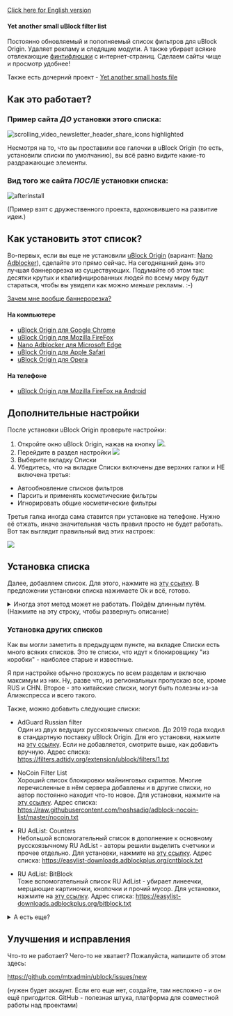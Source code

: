 [Click here for English version](README_en.md)

<!-- [Добавить подписку](abp:subscribe?location=https%3A//raw.githubusercontent.com/mtxadmin/ublock/master/it) -->

<!-- Click the following: [Add Web Annoyances Ultralist to Custom uBlock Origin Filters](https://subscribe.adblockplus.org/?location=https://raw.githubusercontent.com/yourduskquibbles/webannoyances/master/ultralist.txt&title=Web%20Annoyances%20Ultralist).  -->

<!-- [Добавить подписку](ubo://subscribe?location=https%3A//raw.githubusercontent.com/mtxadmin/ublock/master/it) -->

<!-- https://github.com/github/markup/issues/933 -->

#### Yet another small uBlock filter list

Постоянно обновляемый и пополняемый список фильтров для uBlock Origin. Удаляет рекламу и следящие модули. А также убирает всякие отвлекающие [финтифлюшки](docs/policy_ru.md) с интернет-страниц. Сделаем сайты чище и просмотр удобнее!

Также есть дочерний проект - [Yet another small hosts file](docs/hosts_file_ru.md) 

## Как это работает?

### Пример сайта *ДО* установки этого списка:

![scrolling_video_newsletter_header_share_icons highlighted](https://user-images.githubusercontent.com/22258847/51348578-16f08980-1a71-11e9-80b8-0f2ad5379bcd.png)

Несмотря на то, что вы проставили все галочки в uBlock Origin (то есть, установили списки по умолчанию), вы всё равно видите какие-то раздражающие элементы. 


### Вид того же сайта *ПОСЛЕ* установки списка:

![afterinstall](https://user-images.githubusercontent.com/22258847/51348138-e8be7a00-1a6f-11e9-9b0c-5fac61a83f8f.png)


(Пример взят с дружественного проекта, вдохновившего на развитие идеи.)


## Как установить этот список?

Во-первых, если вы еще не установили [uBlock Origin](https://github.com/gorhill/uBlock) (вариант: [Nano Adblocker](https://github.com/NanoAdblocker/NanoCore)), сделайте это прямо сейчас. На сегодняшний день это лучшая баннерорезка из существующих. Подумайте об этом так: десятки крутых и квалифицированных людей по всему миру будут стараться, чтобы вы увидели как можно *меньше* рекламы. :-)

[Зачем мне вообще баннерорезка?](docs/page_example_ru.md)


#### На компьютере
- [uBlock Origin для Google Chrome](https://chrome.google.com/webstore/detail/ublock-origin/cjpalhdlnbpafiamejdnhcphjbkeiagm)
- [uBlock Origin для Mozilla FireFox](https://addons.mozilla.org/en-US/firefox/addon/ublock-origin/)
- [Nano Adblocker для Microsoft Edge](https://www.microsoft.com/en-us/p/nano-adblocker/9nsxdx2tdb3v/)
- [uBlock Origin для Apple Safari](https://github.com/el1t/uBlock-Safari#installation)
- [uBlock Origin для Opera](https://addons.opera.com/extensions/details/ublock/)

#### На телефоне
- [uBlock Origin для Mozilla FireFox на Android](https://addons.mozilla.org/EN-US/android/addon/ublock-origin/) 


## Дополнительные настройки

После установки uBlock Origin проверьте настройки:

1. Откройте окно uBlock Origin, нажав на кнопку ![](https://user-images.githubusercontent.com/22258847/39936895-7ca7a8fc-553d-11e8-9496-45a96b623614.png).
2. Перейдите в раздел настройки ![](https://user-images.githubusercontent.com/22258847/39938114-5dc5cf00-5541-11e8-996d-5d583611f76f.png)
3. Выберите вкладку Списки 
4. Убедитесь, что на вкладке Списки включены две верхних галки и НЕ включена третья:
- Автообновление списков фильтров
- Парсить и применять косметические фильтры
- Игнорировать общие косметические фильтры

Третья галка иногда сама ставится при установке на телефоне. Нужно её отжать, иначе значительная часть правил просто не будет работать. Вот так выглядит правильный вид этих настроек:

![](https://raw.githubusercontent.com/mtxadmin/ublock/master/docs/images/ublock_settings_general_ru.png)


## Установка списка

Далее, добавляем список. Для этого, нажмите на [эту ссылку](https://subscribe.adblockplus.org/?location=https://raw.githubusercontent.com/mtxadmin/ublock/master/it). В предложении установки списка нажимаете Ok и всё, готово.

<details>
    <summary>
        Иногда этот метод может не работать. Пойдём длинным путём. (Нажмите на эту строку, чтобы развернуть описание)
    </summary>
    
1. Откройте окно uBlock Origin, нажав на кнопку ![](https://user-images.githubusercontent.com/22258847/39936895-7ca7a8fc-553d-11e8-9496-45a96b623614.png).
2. Перейдите в раздел настройки ![](https://user-images.githubusercontent.com/22258847/39938114-5dc5cf00-5541-11e8-996d-5d583611f76f.png)
3. Выберите вкладку Списки 

![](https://user-images.githubusercontent.com/22258847/39937403-1da7b8b8-553f-11e8-865a-73a3f2fa4bb8.PNG). 

4. Пролистайте в самый низ и добавьте следующий адрес:

> ```
``https://raw.githubusercontent.com/mtxadmin/ublock/master/it``
> ```
5. Нажмите на появившейся кнопке "Применить" 

Я заметил, что иногда список не добавляется с первой попытки. Да, бывает, честно говоря, не знаю, с чем это связано. Попробуйте еще раз. Как вариант, можно добавить 0 в конце:
> ```

``https://raw.githubusercontent.com/mtxadmin/ublock/master/it0``

> ```


После успешной установки вы увидите надпись "Yet another small uBlock filter list". Значит, у вас получилось.

Автор [дружественного проекта](https://github.com/yourduskquibbles/webannoyances/) сделал небольшую демонстрацию добавления списка. Примерно вот так выглядит процесс (c поправкой на адрес списка, конечно):

![](https://user-images.githubusercontent.com/22258847/39935902-25add6be-553a-11e8-82b0-badc73f44ed3.gif)
</details>

### Установка других списков

Как вы могли заметить в предыдущем пункте, на вкладке Списки есть много всяких списков. Это те списки, что идут к блокировщику "из коробки" - наиболее старые и известные.

Я при настройке обычно прохожусь по всем разделам и включаю максимум из них. Ну, разве что, из региональных пропускаю все, кроме RUS и CHN. Второе - это китайские списки, могут быть полезны из-за Алиэкспресса и всего такого.

Также, можно добавить следующие списки:

- AdGuard Russian filter<br>
Один из двух ведущих русскоязычных списков. До 2019 года входил в стандартную поставку uBlock Origin.
Для его установки, нажмите на [эту ссылку](https://subscribe.adblockplus.org/?location=https://filters.adtidy.org/extension/ublock/filters/1.txt).
Если не добавляется, смотрите выше, как добавить вручную. Адрес списка:
https://filters.adtidy.org/extension/ublock/filters/1.txt

- NoCoin Filter List<br>
Хороший список блокировки майнинговых скриптов. Многие перечисленные в нём сервера добавлены и в другие списки, но автор постоянно находит что-то новое. Для установки, нажмите на [эту ссылку](https://raw.githubusercontent.com/hoshsadiq/adblock-nocoin-list/master/nocoin.txt). Адрес списка:
https://raw.githubusercontent.com/hoshsadiq/adblock-nocoin-list/master/nocoin.txt

- RU AdList: Counters<br>
Небольшой вспомогательный список в дополнение к основному русскоязычному RU AdList - авторы решили выделить счетчики и прочее отдельно. Для установки, нажмите на [эту ссылку](https://easylist-downloads.adblockplus.org/cntblock.txt). Адрес списка:
https://easylist-downloads.adblockplus.org/cntblock.txt

- RU AdList: BitBlock<br>
Тоже вспомогательный список RU AdList - убирает линеечки, мерцающие картиночки, кнопочки и прочий мусор. Для установки, нажмите на [эту ссылку](https://easylist-downloads.adblockplus.org/bitblock.txt). Адрес списка:
https://easylist-downloads.adblockplus.org/bitblock.txt

<details>
    <summary>
        А есть еще?
    </summary>
    Еще пару сотен подписок можно найти на сайте https://filterlists.com . Но многие из них, к сожалению, давно заброшены - смотрите даты последнего изменения.
</details>


## Улучшения и исправления

Что-то не работает? Чего-то не хватает? Пожалуйста, напишите об этом здесь:

https://github.com/mtxadmin/ublock/issues/new

(нужен будет аккаунт. Если его еще нет, создайте, там несложно - и он ещё пригодится. GitHub - полезная штука, платформа для совместной работы над проектами)
